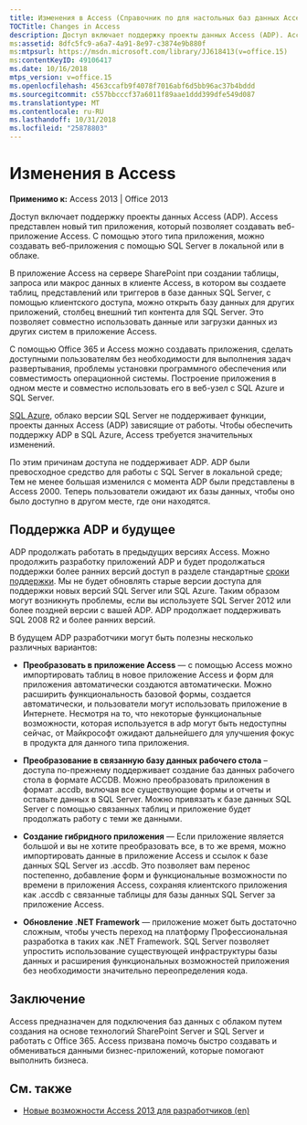```yaml
---
title: Изменения в Access (Справочник по для настольных баз данных Access)
TOCTitle: Changes in Access
description: Доступ включает поддержку проекты данных Access (ADP). Access представлен новый тип приложения, который позволяет создавать веб-приложение Access.
ms:assetid: 8dfc5fc9-a6a7-4a91-8e97-c3874e9b880f
ms:mtpsurl: https://msdn.microsoft.com/library/JJ618413(v=office.15)
ms:contentKeyID: 49106417
ms.date: 10/16/2018
mtps_version: v=office.15
ms.openlocfilehash: 4563ccafb9f4078f7016abf6d5bb96ac37b4bddd
ms.sourcegitcommit: c557bbcccf37a6011f89aae1ddd399dfe549d087
ms.translationtype: MT
ms.contentlocale: ru-RU
ms.lasthandoff: 10/31/2018
ms.locfileid: "25878803"
---
```

# <a name="changes-in-access"></a>Изменения в Access

**Применимо к:** Access 2013 | Office 2013

Доступ включает поддержку проекты данных Access (ADP). Access представлен новый тип приложения, который позволяет создавать веб-приложение Access. С помощью этого типа приложения, можно создавать веб-приложения с помощью SQL Server в локальной или в облаке.

В приложение Access на сервере SharePoint при создании таблицы, запроса или макрос данных в клиенте Access, в котором вы создаете таблиц, представлений или триггеров в базе данных SQL Server, с помощью клиентского доступа, можно открыть базу данных для других приложений, столбец внешний тип контента для SQL Server. Это позволяет совместно использовать данные или загрузки данных из других систем в приложение Access.

С помощью Office 365 и Access можно создавать приложения, сделать доступными пользователям без необходимости для выполнения задач развертывания, проблемы установки программного обеспечения или совместимость операционной системы. Построение приложения в одном месте и совместно использовать его в веб-узел с SQL Azure и SQL Server.

[SQL Azure](https://docs.microsoft.com/azure/sql-database/sql-database-technical-overview), облако версии SQL Server не поддерживает функции, проекты данных Access (ADP) зависящие от работы. Чтобы обеспечить поддержку ADP в SQL Azure, Access требуется значительных изменений.

По этим причинам доступа не поддерживает ADP. ADP были превосходное средство для работы с SQL Server в локальной среде; Тем не менее большая изменился с момента ADP были представлены в Access 2000. Теперь пользователи ожидают их базы данных, чтобы оно было доступно в другом месте, где они находятся.

## <a name="adp-support-and-the-future"></a>Поддержка ADP и будущее

ADP продолжать работать в предыдущих версиях Access. Можно продолжить разработку приложений ADP и будет продолжаться поддержки более ранних версий доступ в разделе стандартные [сроки поддержки](https://support.microsoft.com/lifecycle/search). Мы не будет обновлять старые версии доступа для поддержки новых версий SQL Server или SQL Azure. Таким образом могут возникнуть проблемы, если вы используете SQL Server 2012 или более поздней версии с вашей ADP. ADP продолжает поддерживать SQL 2008 R2 и более ранних версий.

В будущем ADP разработчики могут быть полезны несколько различных вариантов:

- **Преобразовать в приложение Access** — с помощью Access можно импортировать таблиц в новое приложение Access и форм для приложения автоматически создаются автоматически. Можно расширить функциональность базовой формы, создается автоматически, и пользователи могут использовать приложение в Интернете. Несмотря на то, что некоторые функциональные возможности, которая используется в adp могут быть недоступны сейчас, от Майкрософт ожидают дальнейшего для улучшения фокус в продукта для данного типа приложения.

- **Преобразование в связанную базу данных рабочего стола** – доступа по-прежнему поддерживает создание баз данных рабочего стола в формате ACCDB. Можно преобразовать приложения в формат .accdb, включая все существующие формы и отчеты и оставьте данных в SQL Server. Можно привязать к базе данных SQL Server с помощью связанных таблиц и приложение будет продолжать работу с теми же данными.

- **Создание гибридного приложения** — Если приложение является большой и вы не хотите преобразовать все, в то же время, можно импортировать данные в приложение Access и ссылок к базе данных SQL Server из .accdb. Это позволяет вам перенос постепенно, добавление форм и функциональные возможности по времени в приложения Access, сохраняя клиентского приложения как .accdb с связанные таблицы для базы данных SQL Server за приложение Access.

- **Обновление .NET Framework** — приложение может быть достаточно сложным, чтобы учесть переход на платформу Профессиональная разработка в таких как .NET Framework. SQL Server позволяет упростить использование существующей инфраструктуры базы данных и расширения функциональных возможностей приложения без необходимости значительно переопределения кода.

## <a name="conclusion"></a>Заключение

Access предназначен для подключения баз данных с облаком путем создания на основе технологий SharePoint Server и SQL Server и работать с Office 365. Access призвана помочь быстро создавать и обмениваться данными бизнес-приложений, которые помогают выполнить бизнеса.

## <a name="see-also"></a>См. также

- [Новые возможности Access 2013 для разработчиков (en)](https://docs.microsoft.com/office/vba/access/concepts/miscellaneous/new-in-access-for-developers)


